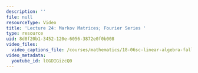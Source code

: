 ```yaml
---
description: ''
file: null
resourceType: Video
title: 'Lecture 24: Markov Matrices; Fourier Series '
type: resource
uid: 8d8f20b1-3452-120e-6056-3872e0f0b008
video_files:
  video_captions_file: /courses/mathematics/18-06sc-linear-algebra-fall-2011/resource-index/lecture-24-markov-matrices-fourier-series/lGGDIGizcQ0.vtt
video_metadata:
  youtube_id: lGGDIGizcQ0
---
```

